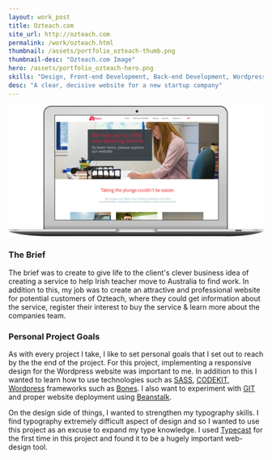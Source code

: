 ```yaml
---
layout: work_post
title: Ozteach.com 
site_url: http://ozteach.com
permalink: /work/ozteach.html
thumbnail: /assets/portfolio_ozteach-thumb.png
thumbnail-desc: "Ozteach.com Image"
hero: /assets/portfolio_ozteach-hero.png
skills: "Design, Front-end Development, Back-end Development, Wordpress, UX, Content Strategy"
desc: "A clear, decisive website for a new startup company"
---
```


<img src="/assets/portfolio_ozteach-macbook.png" alt="">


### The Brief

The brief was to create to give life to the client's clever business idea of creating a service to help Irish teacher move to Australia to find work. In addition to this, my job was to create an attractive and professional website for potential customers of Ozteach, where they could get information about the service, register their interest to buy the service & learn more about the companies team.

### Personal Project Goals

As with every project I take, I like to set personal goals that I set out to reach by the the end of the project. For this project, implementing a responsive design for the Wordpress website was important to me. In addition to this I wanted to learn how to use technologies such as [SASS](), [CODEKIT](), [Wordpress]() frameworks such as [Bones](). I also want to experiment with [GIT]() and proper website deployment using [Beanstalk](http://beanstalkapp.com/).

On the design side of things, I wanted to strengthen my typography skills. I find typography extremely difficult aspect of design and so I wanted to use this project as an excuse to expand my type knowledge. I used [Typecast]() for the first time in this project and found it to be a hugely important web-design tool.